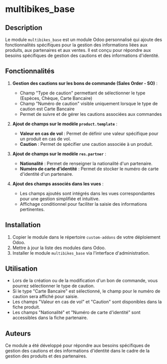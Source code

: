 # multibikes_base

## Description
Le module `multibikes_base` est un module Odoo personnalisé qui ajoute des fonctionnalités spécifiques pour la gestion des informations liées aux produits, aux partenaires et aux ventes. Il est conçu pour répondre aux besoins spécifiques de gestion des cautions et des informations d'identité.

## Fonctionnalités
1. **Gestion des cautions sur les bons de commande (Sales Order - SO)** :
    - Champ "Type de caution" permettant de sélectionner le type (Espèces, Chèque, Carte Bancaire)
    - Champ "Numéro de caution" visible uniquement lorsque le type de caution est Carte Bancaire
    - Permet de suivre et de gérer les cautions associées aux commandes

2. **Ajout de champs sur le modèle `product.template`** :
    - **Valeur en cas de vol** : Permet de définir une valeur spécifique pour un produit en cas de vol.
    - **Caution** : Permet de spécifier une caution associée à un produit.

3. **Ajout de champs sur le modèle `res.partner`** :
    - **Nationalité** : Permet de renseigner la nationalité d'un partenaire.
    - **Numéro de carte d'identité** : Permet de stocker le numéro de carte d'identité d'un partenaire.

4. **Ajout des champs associés dans les vues** :
    - Les champs ajoutés sont intégrés dans les vues correspondantes pour une gestion simplifiée et intuitive.
    - Affichage conditionnel pour faciliter la saisie des informations pertinentes.

## Installation
1. Copier le module dans le répertoire `custom-addons` de votre déploiement Odoo.
2. Mettre à jour la liste des modules dans Odoo.
3. Installer le module `multibikes_base` via l'interface d'administration.

## Utilisation
- Lors de la création ou de la modification d'un bon de commande, vous pourrez sélectionner le type de caution.
- Si le type "Carte Bancaire" est sélectionné, le champ pour le numéro de caution sera affiché pour saisie.
- Les champs "Valeur en cas de vol" et "Caution" sont disponibles dans la fiche produit.
- Les champs "Nationalité" et "Numéro de carte d'identité" sont accessibles dans la fiche partenaire.

## Auteurs
Ce module a été développé pour répondre aux besoins spécifiques de gestion des cautions et des informations d'identité dans le cadre de la gestion des produits et des partenaires.

